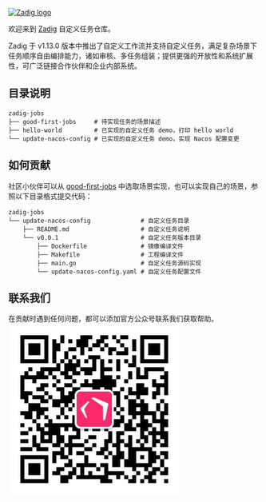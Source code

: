 <p><a href="https://docs.koderover.com" target="_blank" rel="noopener noreferrer"><img height="50" src="https://docs.koderover.com/zadig/img/zadig.png" alt="Zadig logo"></a></p>


欢迎来到 [Zadig](https://github.com/koderover/zadig) 自定义任务仓库。

Zadig 于 v1.13.0 版本中推出了自定义工作流并支持自定义任务，满足复杂场景下任务顺序自由编排能力，诸如审核、多任务组装；提供更强的开放性和系统扩展性，可广泛链接合作伙伴和企业内部系统。

## 目录说明

```
zadig-jobs
├── good-first-jobs     # 待实现任务的场景描述
├── hello-world         # 已实现的自定义任务 demo，打印 hello world
└── update-nacos-config # 已实现的自定义任务 demo，实现 Nacos 配置变更
```

## 如何贡献

社区小伙伴可以从 [good-first-jobs](https://github.com/koderover/zadig-jobs/tree/main/good-first-jobs) 中选取场景实现，也可以实现自己的场景，参照以下目录格式提交代码：

```
zadig-jobs
└── update-nacos-config              # 自定义任务目录
    ├── README.md                    # 自定义任务说明
    └── v0.0.1                       # 自定义任务版本目录
        ├── Dockerfile               # 镜像编译文件
        ├── Makefile                 # 工程编译文件
        ├── main.go                  # 自定义任务源码实现
        └── update-nacos-config.yaml # 自定义任务配置文件
```

## 联系我们

在贡献时遇到任何问题，都可以添加官方公众号联系我们获取帮助。</br>
![KodeRover 官方公众号](./wechat-platform.jpg)
